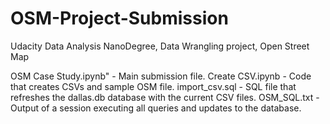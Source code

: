 # OSM-Project-Submission
Udacity Data Analysis NanoDegree, Data Wrangling project, Open Street Map


OSM Case Study.ipynb" - Main submission file.
Create CSV.ipynb - Code that creates CSVs and sample OSM file.
import_csv.sql - SQL file that refreshes the dallas.db database with the current CSV files.
OSM_SQL.txt - Output of a session executing all queries and updates to the database.